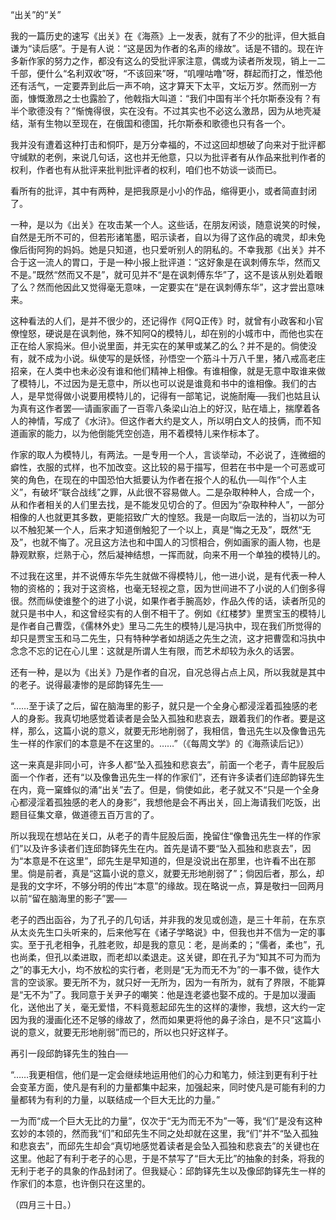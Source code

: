 “出关”的“关”

  

我的一篇历史的速写《出关》在《海燕》上一发表，就有了不少的批评，但大抵自谦为“读后感”。于是有人说：“这是因为作者的名声的缘故”。话是不错的。现在许多新作家的努力之作，都没有这么的受批评家注意，偶或为读者所发现，销上一二千部，便什么“名利双收”呀，“不该回来”呀，“叽哩咕噜”呀，群起而打之，惟恐他还有活气，一定要弄到此后一声不响，这才算天下太平，文坛万岁。然而别一方面，慷慨激昂之士也露脸了，他戟指大叫道：“我们中国有半个托尔斯泰没有？有半个歌德没有？”惭愧得很，实在没有。不过其实也不必这么激昂，因为从地壳凝结，渐有生物以至现在，在俄国和德国，托尔斯泰和歌德也只有各一个。

我并没有遭着这种打击和恫吓，是万分幸福的，不过这回却想破了向来对于批评都守缄默的老例，来说几句话，这也并无他意，只以为批评者有从作品来批判作者的权利，作者也有从批评来批判批评者的权利，咱们也不妨谈一谈而已。

看所有的批评，其中有两种，是把我原是小小的作品，缩得更小，或者简直封闭了。

一种，是以为《出关》在攻击某一个人。这些话，在朋友闲谈，随意说笑的时候，自然是无所不可的，但若形诸笔墨，昭示读者，自以为得了这作品的魂灵，却未免像后街阿狗的妈妈。她是只知道，也只爱听别人的阴私的。不幸我那《出关》并不合于这一流人的胃口，于是一种小报上批评道：“这好象是在讽刺傅东华，然而又不是。”既然“然而又不是”，就可见并不“是在讽刺傅东华”了，这不是该从别处着眼了么？然而他因此又觉得毫无意味，一定要实在“是在讽刺傅东华”，这才尝出意味来。

这种看法的人们，是并不很少的，还记得作《阿Q正传》时，就曾有小政客和小官僚惶怒，硬说是在讽刺他，殊不知阿Q的模特儿，却在别的小城市中，而他也实在正在给人家捣米。但小说里面，并无实在的某甲或某乙的么？并不是的。倘使没有，就不成为小说。纵使写的是妖怪，孙悟空一个筋斗十万八千里，猪八戒高老庄招亲，在人类中也未必没有谁和他们精神上相像。有谁相像，就是无意中取谁来做了模特儿，不过因为是无意中，所以也可以说是谁竟和书中的谁相像。我们的古人，是早觉得做小说要用模特儿的，记得有一部笔记，说施耐庵──我们也姑且认为真有这作者罢──请画家画了一百零八条梁山泊上的好汉，贴在墙上，揣摩着各人的神情，写成了《水浒》。但这作者大约是文人，所以明白文人的技俩，而不知道画家的能力，以为他倒能凭空创造，用不着模特儿来作标本了。

作家的取人为模特儿，有两法。一是专用一个人，言谈举动，不必说了，连微细的癖性，衣服的式样，也不加改变。这比较的易于描写，但若在书中是一个可恶或可笑的角色，在现在的中国恐怕大抵要认为作者在报个人的私仇──叫作“个人主义”，有破坏“联合战线”之罪，从此很不容易做人。二是杂取种种人，合成一个，从和作者相关的人们里去找，是不能发见切合的了。但因为“杂取种种人”，一部分相像的人也就更其多数，更能招致广大的惶怒。我是一向取后一法的，当初以为可以不触犯某一个人，后来才知道倒触犯了一个以上，真是“悔之无及”，既然“无及”，也就不悔了。况且这方法也和中国人的习惯相合，例如画家的画人物，也是静观默察，烂熟于心，然后凝神结想，一挥而就，向来不用一个单独的模特儿的。

不过我在这里，并不说傅东华先生就做不得模特儿，他一进小说，是有代表一种人物的资格的；我对于这资格，也毫无轻视之意，因为世间进不了小说的人们倒多得很。然而纵使谁整个的进了小说，如果作者手腕高妙，作品久传的话，读者所见的就只是书中人，和这曾经实有的人倒不相干了。例如《红楼梦》里贾宝玉的模特儿是作者自己曹霑，《儒林外史》里马二先生的模特儿是冯执中，现在我们所觉得的却只是贾宝玉和马二先生，只有特种学者如胡适之先生之流，这才把曹霑和冯执中念念不忘的记在心儿里：这就是所谓人生有限，而艺术却较为永久的话罢。

还有一种，是以为《出关》乃是作者的自况，自况总得占点上风，所以我就是其中的老子。说得最凄惨的是邱韵铎先生──

  

“……至于读了之后，留在脑海里的影子，就只是一个全身心都浸淫着孤独感的老人的身影。我真切地感觉着读者是会坠入孤独和悲哀去，跟着我们的作者。要是这样，那么，这篇小说的意义，就要无形地削弱了，我相信，鲁迅先生以及像鲁迅先生一样的作家们的本意是不在这里的。……”（《每周文学》的《海燕读后记》）

  

这一来真是非同小可，许多人都“坠入孤独和悲哀去”，前面一个老子，青牛屁股后面一个作者，还有“以及像鲁迅先生一样的作家们”，还有许多读者们连邱韵铎先生在内，竟一窠蜂似的涌“出关”去了。但是，倘使如此，老子就又不“只是一个全身心都浸淫着孤独感的老人的身影”，我想他是会不再出关，回上海请我们吃饭，出题目征集文章，做道德五百万言的了。

所以我现在想站在关口，从老子的青牛屁股后面，挽留住“像鲁迅先生一样的作家们”以及许多读者们连邱韵铎先生在内。首先是请不要“坠入孤独和悲哀去”，因为“本意是不在这里”，邱先生是早知道的，但是没说出在那里，也许看不出在那里。倘是前者，真是“这篇小说的意义，就要无形地削弱了”；倘因后者，那么，却是我的文字坏，不够分明的传出“本意”的缘故。现在略说一点，算是敬扫一回两月以前“留在脑海里的影子”罢──

老子的西出函谷，为了孔子的几句话，并非我的发见或创造，是三十年前，在东京从太炎先生口头听来的，后来他写在《诸子学略说》中，但我也并不信为一定的事实。至于孔老相争，孔胜老败，却是我的意见：老，是尚柔的；“儒者，柔也”，孔也尚柔，但孔以柔进取，而老却以柔退走。这关键，即在孔子为“知其不可为而为之”的事无大小，均不放松的实行者，老则是“无为而无不为”的一事不做，徒作大言的空谈家。要无所不为，就只好一无所为，因为一有所为，就有了界限，不能算是“无不为”了。我同意于关尹子的嘲笑：他是连老婆也娶不成的。于是加以漫画化，送他出了关，毫无爱惜，不料竟惹起邱先生的这样的凄惨，我想，这大约一定因为我的漫画化还不足够的缘故了，然而如果更将他的鼻子涂白，是不只“这篇小说的意义，就要无形地削弱”而已的，所以也只好这样子。

再引一段邱韵铎先生的独白──

  

“……我更相信，他们是一定会继续地运用他们的心力和笔力，倾注到更有利于社会变革方面，使凡是有利的力量都集中起来，加强起来，同时使凡是可能有利的力量都转为有利的力量，以联结成一个巨大无比的力量。”

  

一为而“成一个巨大无比的力量”，仅次于“无为而无不为”一等，我“们”是没有这种玄妙的本领的，然而我“们”和邱先生不同之处却就在这里，我“们”并不“坠入孤独和悲哀去”，而邱先生却会“真切地感觉着读者是会坠入孤独和悲哀去”的关键也在这里。他起了有利于老子的心思，于是不禁写了“巨大无比”的抽象的封条，将我的无利于老子的具象的作品封闭了。但我疑心：邱韵铎先生以及像邱韵铎先生一样的作家们的本意，也许倒只在这里的。

  

（四月三十日。）